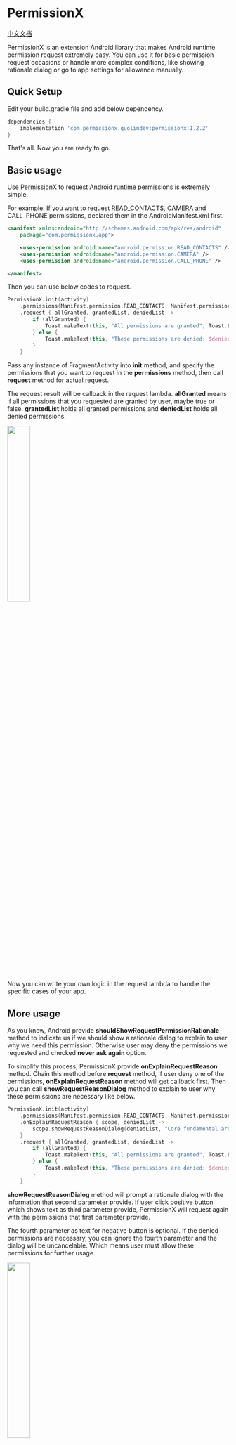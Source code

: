 # PermissionX

[中文文档](https://guolin.blog.csdn.net/article/details/106181780)

PermissionX is an extension Android library that makes Android runtime permission request extremely easy.  You can use it for basic permission request occasions or handle more complex conditions, like showing rationale dialog or go to app settings for allowance manually.

## Quick Setup

Edit your build.gradle file and add below dependency.

```groovy
dependencies {
    implementation 'com.permissionx.guolindev:permissionx:1.2.2'
}
```

That's all. Now you are ready to go.

## Basic usage

Use PermissionX to request Android runtime permissions is extremely simple.

For example. If you want to request READ_CONTACTS, CAMERA and CALL_PHONE permissions, declared them in the AndroidManifest.xml first.

```xml
<manifest xmlns:android="http://schemas.android.com/apk/res/android"
    package="com.permissionx.app">

	<uses-permission android:name="android.permission.READ_CONTACTS" />
	<uses-permission android:name="android.permission.CAMERA" />
	<uses-permission android:name="android.permission.CALL_PHONE" />

</manifest>
```

Then you can use below codes to request.

```kotlin
PermissionX.init(activity)
    .permissions(Manifest.permission.READ_CONTACTS, Manifest.permission.CAMERA, Manifest.permission.CALL_PHONE)
    .request { allGranted, grantedList, deniedList ->
        if (allGranted) {
            Toast.makeText(this, "All permissions are granted", Toast.LENGTH_LONG).show()
        } else {
            Toast.makeText(this, "These permissions are denied: $deniedList", Toast.LENGTH_LONG).show()
        }
    }
```

Pass any instance of FragmentActivity into **init** method, and specify the permissions that you want to request in the **permissions** method, then call **request** method for actual request.

The request result will be callback in the request lambda. **allGranted** means if all permissions that you requested are granted by user, maybe true or false. **grantedList** holds all granted permissions and **deniedList** holds all denied permissions.

<img src="screenshots/1.gif" width="32%" />

Now you can write your own logic in the request lambda to handle the specific cases of your app.

## More usage

As you know, Android provide **shouldShowRequestPermissionRationale** method to indicate us if we should show a rationale dialog to explain to user why we need this permission. Otherwise user may deny the permissions we requested and checked **never ask again** option.

To simplify this process, PermissionX provide **onExplainRequestReason** method. Chain this method before **request** method, If user deny one of the permissions, **onExplainRequestReason** method will get callback first. Then you can call **showRequestReasonDialog** method to explain to user why these permissions are necessary like below.

```kotlin
PermissionX.init(activity)
    .permissions(Manifest.permission.READ_CONTACTS, Manifest.permission.CAMERA, Manifest.permission.CALL_PHONE)
    .onExplainRequestReason { scope, deniedList ->
        scope.showRequestReasonDialog(deniedList, "Core fundamental are based on these permissions", "OK", "Cancel")
    }
    .request { allGranted, grantedList, deniedList ->
        if (allGranted) {
            Toast.makeText(this, "All permissions are granted", Toast.LENGTH_LONG).show()
        } else {
            Toast.makeText(this, "These permissions are denied: $deniedList", Toast.LENGTH_LONG).show()
        }
    }
```

**showRequestReasonDialog** method will prompt a rationale dialog with the information that second parameter provide. If user click positive button which shows text as third parameter provide, PermissionX will request again with the permissions that first parameter provide.

The fourth parameter as text for negative button is optional. If the denied permissions are necessary, you can ignore the fourth parameter and the dialog will be uncancelable. Which means user must allow these permissions for further usage.

<img src="screenshots/2.gif" width="32%" />

Of course, user still may deny some permissions and checked **never ask again** option. In this case, each time we request these permissions again will be denied automatically. The only thing we could do is prompt to users they need to allow these permissions manually in app settings for continuation usage. But PermissionX did better.

PermissionX provide **onForwardToSettings** method for handling this occasion. Chain this method before **request** method, If some permissions are "denied and never ask again" by user, **onForwardToSettings** method will get callback. Then you can call **showForwardToSettingsDialog** method like below.

```kotlin
PermissionX.init(activity)
    .permissions(Manifest.permission.READ_CONTACTS, Manifest.permission.CAMERA, Manifest.permission.CALL_PHONE)
    .onExplainRequestReason { scope, deniedList ->
        scope.showRequestReasonDialog(deniedList, "Core fundamental are based on these permissions", "OK", "Cancel")
    }
    .onForwardToSettings { scope, deniedList ->
        scope.showForwardToSettingsDialog(deniedList, "You need to allow necessary permissions in Settings manually", "OK", "Cancel")
    }
    .request { allGranted, grantedList, deniedList ->
        if (allGranted) {
            Toast.makeText(this, "All permissions are granted", Toast.LENGTH_LONG).show()
        } else {
            Toast.makeText(this, "These permissions are denied: $deniedList", Toast.LENGTH_LONG).show()
        }
    }
```

The parameters in **showRequestReasonDialog** method are similar with **showRequestReasonDialog** method. When user click positive button, PermissionX will forward to the settings page of your app and user can turn on the necessary permissions very quickly. When user switch back to app, PermissionX will request the necessary permissions again automatically.

<img src="screenshots/3.gif" width="32%" />

One more thing. If you want to show rationale dialog before request which might be a very good experience for users, you can chain **explainReasonBeforeRequest** method like below.

```kotlin
PermissionX.init(activity)
    .permissions(Manifest.permission.READ_CONTACTS, Manifest.permission.CAMERA, Manifest.permission.CALL_PHONE)
	.explainReasonBeforeRequest()
    .onExplainRequestReason { scope, deniedList ->
        scope.showRequestReasonDialog(deniedList, "Core fundamental are based on these permissions", "OK", "Cancel")
    }
    .onForwardToSettings { scope, deniedList ->
        scope.showForwardToSettingsDialog(deniedList, "You need to allow these permissions in Settings $deniedList", "OK", "Cancel")
    }
    .request { allGranted, grantedList, deniedList ->
        if (allGranted) {
            Toast.makeText(this, "All permissions are granted", Toast.LENGTH_LONG).show()
        } else {
            Toast.makeText(this, "These permissions are denied: $deniedList", Toast.LENGTH_LONG).show()
        }
    }
```

## Permission-Support

If your app is still not ready for AndroidX, you need to use Permission-Support library instead. The API of Permission-Support library is completely same as PermissionX, except declare another dependency in your build.gradle file.

```groovy
dependencies {
    implementation 'com.permissionx.guolindev:permission-support:1.2.2'
}
```

This library won't be long term supported, and could be deprecated at any time. So try to switch to AndroidX as soon as you can.

## License

```
Copyright (C)  guolin, PermissionX Open Source Project

Licensed under the Apache License, Version 2.0 (the "License");
you may not use this file except in compliance with the License.
You may obtain a copy of the License at

     http://www.apache.org/licenses/LICENSE-2.0

Unless required by applicable law or agreed to in writing, software
distributed under the License is distributed on an "AS IS" BASIS,
WITHOUT WARRANTIES OR CONDITIONS OF ANY KIND, either express or implied.
See the License for the specific language governing permissions and
limitations under the License.
```
